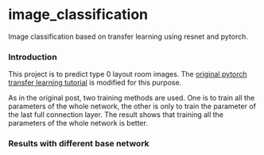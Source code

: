 # image_classification
Image classification based on transfer learning using resnet and pytorch.

### Introduction
This project is to predict type 0 layout room images. The [original pytorch transfer learning tutorial](https://pytorch.org/tutorials/beginner/transfer_learning_tutorial.html#sphx-glr-download-beginner-transfer-learning-tutorial-py) is modified for this purpose.

As in the original post, two training methods are used. One is to train all the parameters of the whole network, the other is only to train the parameter of the last full connection layer. The result shows that training all the parameters of the whole network is better.

### Results with different base network
